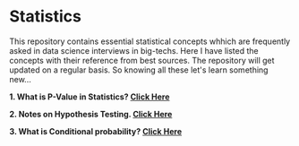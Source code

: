 # Statistics

This repository contains essential statistical concepts whhich are frequently asked in data science interviews in big-techs. Here I have listed the concepts with their reference from best sources. The repository will get updated on a regular basis. So knowing all these let's learn something new... 

**1. What is P-Value in Statistics? [Click Here](https://www.investopedia.com/terms/p/p-value.asp)**

**2. Notes on Hypothesis Testing. [Click Here](https://drive.google.com/file/d/1DQ7Vo3DvXhJaYGa7h4TFAVHG2-Ci1kyh/view?usp=sharing)**

**3. What is Conditional probability? [Click Here](https://www.investopedia.com/terms/c/conditional_probability.asp)**
